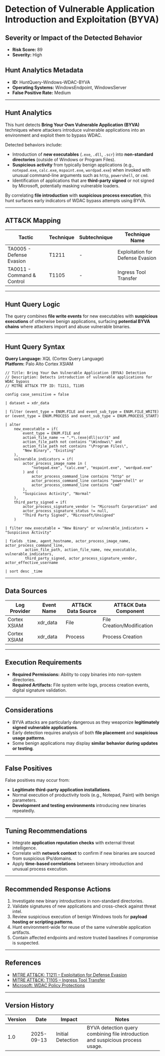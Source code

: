 # Detection of Vulnerable Application Introduction and Exploitation (BYVA)

## Severity or Impact of the Detected Behavior
- **Risk Score:** 89
- **Severity:** High

## Hunt Analytics Metadata

- **ID:** HuntQuery-Windows-WDAC-BYVA
- **Operating Systems:** WindowsEndpoint, WindowsServer
- **False Positive Rate:** Medium

---

## Hunt Analytics

This hunt detects **Bring Your Own Vulnerable Application (BYVA)** techniques where attackers introduce vulnerable applications into an environment and exploit them to bypass WDAC.  

Detected behaviors include:

- Introduction of **new executables** (`.exe`, `.dll`, `.scr`) into **non-standard directories** (outside of Windows or Program Files).  
- **Suspicious activity** from typically benign applications (e.g., `notepad.exe`, `calc.exe`, `mspaint.exe`, `wordpad.exe`) when invoked with unusual command-line arguments such as `http`, `powershell`, or `cmd`.  
- Identification of applications that are **third-party signed** or not signed by Microsoft, potentially masking vulnerable loaders.  

By correlating **file introduction** with **suspicious process execution**, this hunt surfaces early indicators of WDAC bypass attempts using BYVA.

---

## ATT&CK Mapping

| Tactic                  | Technique   | Subtechnique | Technique Name                          |
|-------------------------|-------------|--------------|----------------------------------------|
| TA0005 - Defense Evasion| T1211       | -            | Exploitation for Defense Evasion        |
| TA0011 - Command & Control| T1105     | -            | Ingress Tool Transfer                   |

---

## Hunt Query Logic

The query combines **file write events** for new executables with **suspicious executions** of otherwise benign applications, surfacing **potential BYVA chains** where attackers import and abuse vulnerable binaries.

---

## Hunt Query Syntax

**Query Language:** XQL (Cortex Query Language)  
**Platform:** Palo Alto Cortex XSIAM  

```xql
// Title: Bring Your Own Vulnerable Application (BYVA) Detection 
// Description: Detects introduction of vulnerable applications for WDAC bypass 
// MITRE ATT&CK TTP ID: T1211, T1105

config case_sensitive = false  

| dataset = xdr_data  

| filter (event_type = ENUM.FILE and event_sub_type = ENUM.FILE_WRITE) or (event_type = ENUM.PROCESS and event_sub_type = ENUM.PROCESS_START) 

| alter  
    new_executable = if(  
        event_type = ENUM.FILE and   
        action_file_name ~= ".*\.(exe|dll|scr)$" and  
        action_file_path not contains "\Windows\" and  
        action_file_path not contains "\Program Files\",  
        "New Binary", "Existing"  
    ),  
    vulnerable_indicators = if(  
        actor_process_image_name in (  
            "notepad.exe", "calc.exe", "mspaint.exe", "wordpad.exe"  
        ) and (  
            actor_process_command_line contains "http" or  
            actor_process_command_line contains "powershell" or  
            actor_process_command_line contains "cmd"  
        ),  
        "Suspicious Activity", "Normal"  
    ),  
    third_party_signed = if(  
        actor_process_signature_vendor != "Microsoft Corporation" and  
        actor_process_signature_status != null,  
        "Third Party Signed", "Microsoft/Unsigned"  
    )  

| filter new_executable = "New Binary" or vulnerable_indicators = "Suspicious Activity"  

| fields _time, agent_hostname, actor_process_image_name, actor_process_command_line,  
         action_file_path, action_file_name, new_executable, vulnerable_indicators,  
         third_party_signed, actor_process_signature_vendor, actor_effective_username  

| sort desc _time 
```

---

## Data Sources

| Log Provider | Event Name       | ATT&CK Data Source  | ATT&CK Data Component  |
|--------------|------------------|---------------------|------------------------|
| Cortex XSIAM |    xdr_data      | File                | File Creation/Modification |
| Cortex XSIAM |    xdr_data      | Process             | Process Creation       |

---

## Execution Requirements

- **Required Permissions:** Ability to copy binaries into non-system directories.  
- **Required Artifacts:** File system write logs, process creation events, digital signature validation.  

---

## Considerations

- BYVA attacks are particularly dangerous as they weaponize **legitimately signed vulnerable applications**.  
- Early detection requires analysis of both **file placement** and **suspicious usage patterns**.  
- Some benign applications may display **similar behavior during updates or testing**.  

---

## False Positives

False positives may occur from:  
- **Legitimate third-party application installations**.  
- Normal execution of productivity tools (e.g., Notepad, Paint) with benign parameters.  
- **Development and testing environments** introducing new binaries repeatedly.  

---

## Tuning Recommendations

- Integrate **application reputation checks** with external threat intelligence.  
- Correlate with **network context** to confirm if new binaries are sourced from suspicious IPs/domains.  
- Apply **time-based correlations** between binary introduction and unusual process execution.  

---

## Recommended Response Actions

1. Investigate new binary introductions in non-standard directories.  
2. Validate signatures of new applications and cross-check against threat intel.  
3. Review suspicious execution of benign Windows tools for **payload hosting or scripting patterns**.  
4. Hunt environment-wide for reuse of the same vulnerable application artifacts.  
5. Contain affected endpoints and restore trusted baselines if compromise is suspected.  

---

## References

- [MITRE ATT&CK: T1211 – Exploitation for Defense Evasion](https://attack.mitre.org/techniques/T1211/)  
- [MITRE ATT&CK: T1105 – Ingress Tool Transfer](https://attack.mitre.org/techniques/T1105/)  
- [Microsoft: WDAC Policy Protections](https://learn.microsoft.com/en-us/windows/security/threat-protection/windows-defender-application-control/wdac-and-applocker-overview)  

---

## Version History

| Version | Date       | Impact            | Notes                                                                 |
|---------|------------|-------------------|-----------------------------------------------------------------------|
| 1.0     | 2025-09-13 | Initial Detection | BYVA detection query combining file introduction and suspicious process usage. |
